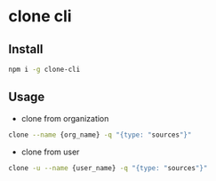 # clone cli

## Install 

```bash
npm i -g clone-cli
```

## Usage

- clone from organization

```bash
clone --name {org_name} -q "{type: "sources"}"
```

- clone from user

```bash
clone -u --name {user_name} -q "{type: "sources"}"
```